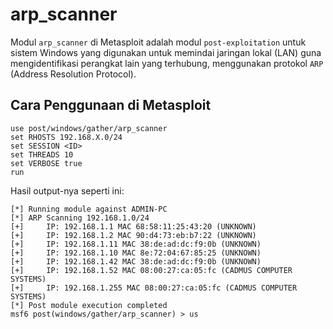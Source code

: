 # arp_scanner

Modul `arp_scanner` di Metasploit adalah modul `post-exploitation` untuk sistem Windows yang digunakan untuk memindai jaringan lokal (LAN) guna mengidentifikasi perangkat lain yang terhubung, menggunakan protokol `ARP` (Address Resolution Protocol).

## Cara Penggunaan di Metasploit

```
use post/windows/gather/arp_scanner
set RHOSTS 192.168.X.0/24
set SESSION <ID>
set THREADS 10
set VERBOSE true
run
```

Hasil output-nya seperti ini:

```
[*] Running module against ADMIN-PC
[*] ARP Scanning 192.168.1.0/24
[+] 	IP: 192.168.1.1 MAC 68:58:11:25:43:20 (UNKNOWN)
[+] 	IP: 192.168.1.2 MAC 90:d4:73:eb:b7:22 (UNKNOWN)
[+] 	IP: 192.168.1.11 MAC 38:de:ad:dc:f9:0b (UNKNOWN)
[+] 	IP: 192.168.1.10 MAC 8e:72:04:67:85:25 (UNKNOWN)
[+] 	IP: 192.168.1.42 MAC 38:de:ad:dc:f9:0b (UNKNOWN)
[+] 	IP: 192.168.1.52 MAC 08:00:27:ca:05:fc (CADMUS COMPUTER SYSTEMS)
[+] 	IP: 192.168.1.255 MAC 08:00:27:ca:05:fc (CADMUS COMPUTER SYSTEMS)
[*] Post module execution completed
msf6 post(windows/gather/arp_scanner) > us
```
